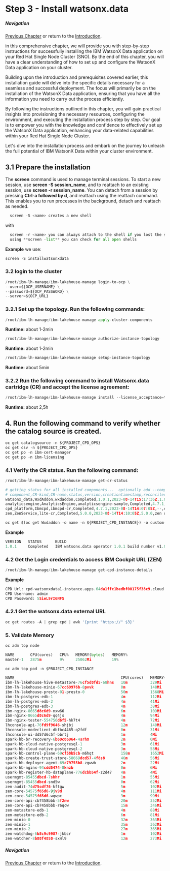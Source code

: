 # Step 3 - Install watsonx.data
##### Navigation
[Previous Chapter](../Prepare%20the%20Installation) or return to the [Introduction](../README.md).

in this comprehensive chapter, we will provide you with step-by-step instructions for successfully installing the IBM WatsonX Data application on your Red Hat Single Node Cluster (SNO). By the end of this chapter, you will have a clear understanding of how to set up and configure the WatsonX Data application on your cluster.

Building upon the introduction and prerequisites covered earlier, this installation guide will delve into the specific details necessary for a seamless and successful deployment. The focus will primarily be on the installation of the WatsonX Data application, ensuring that you have all the information you need to carry out the process efficiently.

By following the instructions outlined in this chapter, you will gain practical insights into provisioning the necessary resources, configuring the environment, and executing the installation process step by step. Our goal is to empower you with the knowledge and confidence to effectively set up the WatsonX Data application, enhancing your data-related capabilities within your Red Hat Single Node Cluster.

Let's dive into the installation process and embark on the journey to unleash the full potential of IBM WatsonX Data within your cluster environment.


## 3.1 Prepare the installation
The **screen** command is used to manage terminal sessions. To start a new session, use **screen -S session_name**, and to reattach to an existing session, use **screen -r session_name**. You can detach from a session by pressing **Ctrl-a followed by d**, and reattach using the reattach command. This enables you to run processes in the background, detach and reattach as needed.
```py linenums="1"
  screen -S <name> creates a new shell
```
with 
```py linenums="1"
  screen -r <name> you can always attach to the shell if you lost the shell
  using **screen -list** you can check for all open shells
```
**Example** we use:
```py linenums="1"
screen -S installwatsonxdata
```

### 3.2 login to the cluster
```py linenums="1"
/root/ibm-lh-manage/ibm-lakehouse-manage login-to-ocp \
--user=${OCP_USERNAME} \
--password=${OCP_PASSWORD} \
--server=${OCP_URL}
```
  
### 3.2.1 Set up the topology. Run the following commands:
```py linenums="1"
/root/ibm-lh-manage/ibm-lakehouse-manage apply-cluster-components
```
**Runtime:** about 1-2min
```py linenums="1"
/root/ibm-lh-manage/ibm-lakehouse-manage authorize-instance-topology
```
**Runtime:** about 1-2min
```py linenums="1"
/root/ibm-lh-manage/ibm-lakehouse-manage setup-instance-topology
```
**Runtime:** about 5min


### 3.2.2 Run the following command to install Watsonx.data cartridge (CR) and accept the license agreement:
```py linenums="1"
/root/ibm-lh-manage/ibm-lakehouse-manage install --license_acceptance=true
```
**Runtime:** about 2,5h
## 4. Run the following command to verify whether the catalog source is created.
```py linenums="1"
oc get catalogsource -n ${PROJECT_CPD_OPS}
oc get csv -n ${PROJECT_CPD_OPS}
oc get po -n ibm-cert-manager
oc get po -n ibm-licensing
```

### 4.1 Verify the CR status. Run the following command:
```py linenums="1"
/root/ibm-lh-manage/ibm-lakehouse-manage get-cr-status
```
```py linenums="1"
# getting status for all installed components...  optionally add --components=<comma separated list of cpd components> for a specific set
# component,CR-kind,CR-name,status,version,creationtimestamp,reconciled-version,operator-info
watsonx_data,WxdAddon,wxdaddon,Completed,1.0.1,2023-08-14T15:17:36Z,1.0.1,IBM watsonx.data operator 1.0.1 build number v1.0.1-1054-20230721-214944-onprem-v1.0.1
analyticsengine,AnalyticsEngine,analyticsengine-sample,Completed,4.7.1,2023-08-14T14:52:23Z,4.7.1,268
cpd_platform,Ibmcpd,ibmcpd-cr,Completed,4.7.1,2023-08-14T14:07:05Z,--,cpdPlatform operator 4.1.0 build 10
zen,ZenService,lite-cr,Completed,5.0.0,2023-08-14T14:10:05Z,5.0.0,zen operator 5.0.0 build 277
```

```py linenums="1"
oc get $(oc get Wxdaddon -o name -n ${PROJECT_CPD_INSTANCE}) -o custom-columns='VERSION:status.version,STATUS:status.wxdStatus,BUILD:.status.wxdBuildNumber' -n ${PROJECT_CPD_INSTANCE}
```
**Example**
```py linenums="1"
VERSION   STATUS      BUILD
1.0.1     Completed   IBM watsonx.data operator 1.0.1 build number v1.0.1-1054-20230721-214944-onprem-v1.0.1
```
### 4.2 Get the Login credentials to access IBM Cockpit URL (ZEN)
```py linenums="1"
/root/ibm-lh-manage/ibm-lakehouse-manage get-cpd-instance-details
```
**Example**
```py linenums="1"
CPD Url: cpd-watsonxdata1-instance.apps.64da1ffc1bedbf00175f38c9.cloud.techzone.ibm.com
CPD Username: admin
CPD Password: 5SieL9rI6NFS
```
### 4.2.1 Get the watsonx.data external URL
```py linenums="1"
oc get routes -A | grep cpd | awk '{print "https://" $3}'
```
### 5. Validate Memory
```py linenums="1"
oc adm top node
```
```py linenums="1"
NAME       CPU(cores)   CPU%   MEMORY(bytes)   MEMORY%
master-1   2875m        9%     25062Mi         19%
```
```py linenums="1"
oc adm top pod -n $PROJECT_CPD_INSTANCE
```
```py linenums="1"
NAME                                               CPU(cores)   MEMORY(bytes)
ibm-lh-lakehouse-hive-metastore-76cf5d8fd5-68hns   10m          329Mi
ibm-lh-lakehouse-minio-67cc69976b-8pvvk            0m           148Mi
ibm-lh-lakehouse-presto-01-presto-0                50m          1568Mi
ibm-lh-postgres-edb-1                              4m           112Mi
ibm-lh-postgres-edb-2                              4m           41Mi
ibm-lh-postgres-edb-3                              4m           38Mi
ibm-nginx-8665d8c6d9-nxw66                         6m           109Mi
ibm-nginx-8665d8c6d9-qq4js                         4m           94Mi
ibm-nginx-tester-554756d6f5-hk7t4                  4m           72Mi
lhconsole-api-76fd9f9646-shjbj                     12m          140Mi
lhconsole-nodeclient-dbfbc4465-q2fdf               0m           31Mi
lhconsole-ui-dd57d6c5f-bbrtj                       1m           4Mi
spark-hb-br-recovery-6b69c86964-4srh8              2m           0Mi
spark-hb-cloud-native-postgresql-1                 3m           61Mi
spark-hb-cloud-native-postgresql-2                 3m           58Mi
spark-hb-control-plane-69cf58b5cb-m6hqt            158m         1652Mi
spark-hb-create-trust-store-58669dcd57-4f8s8       46m          56Mi
spark-hb-deployer-agent-69c79755b8-zgwwb           2m           22Mi
spark-hb-nginx-94cdd5474-8knzb                     0m           6Mi
spark-hb-register-hb-dataplane-776dcbb54f-z2d47    4m           4Mi
usermgmt-85455dbcd-7shhr                           1m           55Mi
usermgmt-85455dbcd-snd5w                           0m           62Mi
zen-audit-74d75cdf76-kftgw                         5m           102Mi
zen-core-54575f65d6-9jv9d                          4m           111Mi
zen-core-54575f65d6-wqwpc                          3m           99Mi
zen-core-api-cb7458bbb-5f2nw                       20m          352Mi
zen-core-api-cb7458bbb-r6qcw                       15m          346Mi
zen-metastore-edb-1                                4m           88Mi
zen-metastore-edb-2                                6m           81Mi
zen-minio-0                                        32m          363Mi
zen-minio-1                                        35m          362Mi
zen-minio-2                                        27m          365Mi
zen-watchdog-6b8c9c9987-jkbcr                      1m           102Mi
zen-watcher-8b88f4858-sx4l9                        12m          273Mi
```

##### Navigation
[Previous Chapter](../Prepare%20the%20Installation) or return to the [Introduction](../README.md).